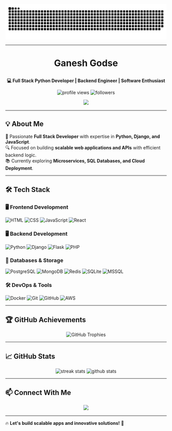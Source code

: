 <p align="center">
  <img src="https://raw.githubusercontent.com/Platane/snk/output/github-contribution-grid-snake.svg" alt="snake game" />
</p>

---

# <p align="center">Ganesh Godse</p>

<p align="center">
  <strong>💻 Full Stack Python Developer | Backend Engineer | Software Enthusiast</strong>
</p>

<p align="center">
  <img src="https://komarev.com/ghpvc/?username=ganeshgodse&label=Profile%20Views&color=0e75b6&style=flat" alt="profile views" />
  <img src="https://img.shields.io/github/followers/ganeshgodse?label=Followers&style=social" alt="followers" />
</p>

<p align="center">
  <img src="https://readme-typing-svg.herokuapp.com?size=22&color=4CAF50&center=true&vCenter=true&width=500&lines=Welcome+to+my+GitHub!;Full+Stack+Python+Developer;Expert+in+Django+%7C+Flask+%7C+JavaScript;Let's+build+web+apps!" />
</p>


---

## 💡 About Me  
💼 Passionate **Full Stack Developer** with expertise in **Python, Django, and JavaScript**.  
🔍 Focused on building **scalable web applications and APIs** with efficient backend logic.  
📚 Currently exploring **Microservices, SQL Databases, and Cloud Deployment**.  

---

## 🛠 Tech Stack  

### 🖥️ **Frontend Development**  
![HTML](https://img.shields.io/badge/HTML5-E34F26?style=for-the-badge&logo=html5&logoColor=white) ![CSS](https://img.shields.io/badge/CSS3-1572B6?style=for-the-badge&logo=css3&logoColor=white) ![JavaScript](https://img.shields.io/badge/JavaScript-F7DF1E?style=for-the-badge&logo=javascript&logoColor=black) ![React](https://img.shields.io/badge/React-61DAFB?style=for-the-badge&logo=react&logoColor=black)

### 🖥️ **Backend Development**  
![Python](https://img.shields.io/badge/Python-3776AB?style=for-the-badge&logo=python&logoColor=white) ![Django](https://img.shields.io/badge/Django-092E20?style=for-the-badge&logo=django&logoColor=white) ![Flask](https://img.shields.io/badge/Flask-000000?style=for-the-badge&logo=flask&logoColor=white) ![PHP](https://img.shields.io/badge/PHP-777BB4?style=for-the-badge&logo=php&logoColor=white)

### 💾 **Databases & Storage**  
![PostgreSQL](https://img.shields.io/badge/PostgreSQL-316192?style=for-the-badge&logo=postgresql&logoColor=white) ![MongoDB](https://img.shields.io/badge/MongoDB-47A248?style=for-the-badge&logo=mongodb&logoColor=white) ![Redis](https://img.shields.io/badge/Redis-DC382D?style=for-the-badge&logo=redis&logoColor=white) ![SQLite](https://img.shields.io/badge/SQLite-003B57?style=for-the-badge&logo=sqlite&logoColor=white) ![MSSQL](https://img.shields.io/badge/MSSQL-CC2927?style=for-the-badge&logo=microsoftsqlserver&logoColor=white)

### 🛠 **DevOps & Tools**  
![Docker](https://img.shields.io/badge/Docker-2496ED?style=for-the-badge&logo=docker&logoColor=white) ![Git](https://img.shields.io/badge/Git-F05032?style=for-the-badge&logo=git&logoColor=white) ![GitHub](https://img.shields.io/badge/GitHub-181717?style=for-the-badge&logo=github&logoColor=white) ![AWS](https://img.shields.io/badge/AWS-FF9900?style=for-the-badge&logo=amazonaws&logoColor=white)

---

## 🏆 GitHub Achievements  
<p align="center">
  <img src="https://github-profile-trophy.vercel.app/?username=GodseGanesh&theme=onedark&no-frame=true&margin-w=10&row=1&column=6" alt="GitHub Trophies">
</p>

---

## 📈 GitHub Stats  
<p align="center">
  <img src="https://github-readme-streak-stats.herokuapp.com/?user=GodseGanesh&theme=tokyonight" alt="streak stats" />
  <img src="https://github-readme-stats.vercel.app/api?username=GodseGanesh&show_icons=true&theme=tokyonight" alt="github stats" />
</p>

---

## 📫 Connect With Me  

<p align="center">
  <a href="mailto:ganeshgodse1902@gmail.com">
    <img src="https://img.shields.io/badge/-Email-EA4335?style=for-the-badge&logo=gmail&logoColor=white">
  </a>
</p>

---

🔥 **Let's build scalable apps and innovative solutions!** 🚀
